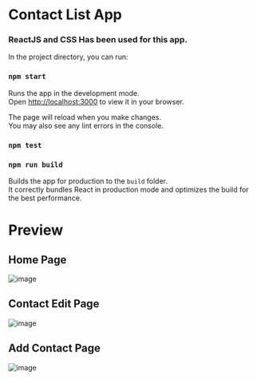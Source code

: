 # Contact List App

### ReactJS and CSS Has been used for this app.

In the project directory, you can run:

### `npm start`

Runs the app in the development mode.\
Open [http://localhost:3000](http://localhost:3000) to view it in your browser.

The page will reload when you make changes.\
You may also see any lint errors in the console.

### `npm test`

### `npm run build`

Builds the app for production to the `build` folder.\
It correctly bundles React in production mode and optimizes the build for the best performance.

# Preview
## Home Page
![image](https://user-images.githubusercontent.com/68597674/219591362-6ebbcd40-a420-4331-b72a-d1e1ffb7657c.png)
## Contact Edit Page
![image](https://user-images.githubusercontent.com/68597674/219591512-c7441107-812e-4165-85a9-20bf8b937107.png)
## Add Contact Page
![image](https://user-images.githubusercontent.com/68597674/219591638-3e639527-dcc4-439b-96d9-6761a12a641c.png)
